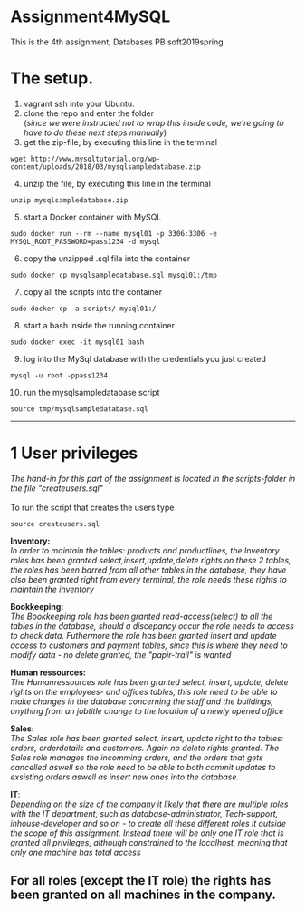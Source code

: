 # Assignment4MySQL
This is the 4th assignment, Databases PB soft2019spring

# The setup.

1) vagrant ssh into your Ubuntu.
2) clone the repo and enter the folder<br>
(*since we were instructed not to wrap this inside code, we're going to have to do these next steps manually*)
3) get the zip-file, by executing this line in the terminal
```
wget http://www.mysqltutorial.org/wp-content/uploads/2018/03/mysqlsampledatabase.zip
```
4) unzip the file, by executing this line in the terminal
```
unzip mysqlsampledatabase.zip
```
5) start a Docker container with MySQL
```
sudo docker run --rm --name mysql01 -p 3306:3306 -e MYSQL_ROOT_PASSWORD=pass1234 -d mysql
```
6) copy the unzipped .sql file into the container
```
sudo docker cp mysqlsampledatabase.sql mysql01:/tmp
```
7) copy all the scripts into the container
```
sudo docker cp -a scripts/ mysql01:/
```
8) start a bash inside the running container
```
sudo docker exec -it mysql01 bash
```
9) log into the MySql database with the credentials you just created
```
mysql -u root -ppass1234
```
10) run the mysqlsampledatabase script
```
source tmp/mysqlsampledatabase.sql
```
---------------------------------------------------------------------------------------------------------------------
# 1 User privileges
*The hand-in for this part of the assignment is located in the scripts-folder in the file "createusers.sql"*<br>
<br>
To run the script that creates the users type<br>
```
source createusers.sql
```
<b>Inventory:</b><br> 
*In order to maintain the tables: products and productlines, the Inventory roles has been granted select,insert,update,delete rights on these 2 tables, the roles has been barred from all other tables in the database, they have also been granted right from every terminal, the role needs these rights to maintain the inventory*

<b>Bookkeeping:</b><br>
*The Bookkeeping role has been granted  read-access(select) to all the tables in the database, should a discepancy occur the role needs to access to check data. Futhermore the role has been granted insert and update access to customers and payment tables, since this is where they need to modify data - no delete granted, the "papir-trail" is wanted*

<b>Human ressources:</b><br>
*The Humanressources role has been granted select, insert, update, delete rights on the employees- and offices tables, this role need to be able to make changes in the database concerning the staff and the buildings, anything from an jobtitle change to the location 
of a newly opened office*

<b>Sales:</b><br>
*The Sales role has been granted select, insert, update right to the tables: orders, orderdetails and customers. Again no delete rights granted. The Sales role manages the incomming orders, and the orders that gets cancelled aswell so the role need to be able to both commit updates to exsisting orders aswell as insert new ones into the database.*

<b>IT</b>:<br>
*Depending on the size of the company it likely that there are multiple roles with the IT department, such as database-administrator, Tech-support, inhouse-developer and so on - to create all these different roles it outside the scope of this assignment. Instead there will be only one IT role that is granted all privileges, although constrained to the localhost, meaning that only one machine has total access*

<b>For all roles (except the IT role) the rights has been granted on all machines in the company.</b>
-----------------------------------------------------------------------------------------------------------------

